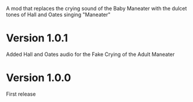 A mod that replaces the crying sound of the Baby Maneater with the dulcet tones of Hall and Oates singing "Maneater"


# Version 1.0.1
 Added Hall and Oates audio for the Fake Crying of the Adult Maneater 
# Version 1.0.0
 First release
